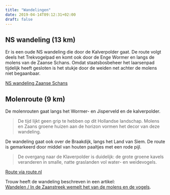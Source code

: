 ```yaml
---
title: "Wandelingen"
date: 2019-04-14T09:12:31+02:00
draft: false
---
```


## NS wandeling (13 km)

Er is een oude NS wandeling  die door de Kalverpolder gaat. 
De route volgt deels het Trekvogelpad en komt ook door de Enge Wormer en langs de molens van de Zaanse Schans. 
Omdat staatsbosbeheer het laarsenpad tijdelijk heeft gesloten is het stukje door de weiden net achter de molens niet begaanbaar. 

[NS wandeling Zaanse Schans](https://wandelnet.nl/sites/wandelnet.nl/files/filemanager/De%20routes/NS/NS%20wandeltochten/00_NS_routebeschrijvingen_/OV-stapper_Zaanse_Schans_route.pdf)

## Molenroute (9 km)

De molenrouten gaat langs het Wormer- en Jisperveld en de kalverpolder. 

> De tijd lijkt geen grip te hebben op dit Hollandse landschap. 
Molens en Zaans groene huizen aan de horizon vormen het decor van deze wandeling.

De wandeling gaat ook over de Braakdijk, langs het Land van Siem. 
De route is gemarkeerd door middel van houten paaltjes met een rode pijl.

> De overgang naar de Klaverpolder is duidelijk: de grote groene kavels veranderen in smalle, natte graslanden vol water- en weidevogels. 

[Route via route.nl](https://www.route.nl/wandelroute/177841/molens-bewonderen-op-de-zaanse-schans)

Trouw heeft de wandeling beschreven in een artikel:  
[Wandelen / In de Zaanstreek wemelt het van de molens en de vogels](https://www.trouw.nl/home/wandelen-in-de-zaanstreek-wemelt-het-van-de-molens-en-de-vogels~ae6b3ccd/).

